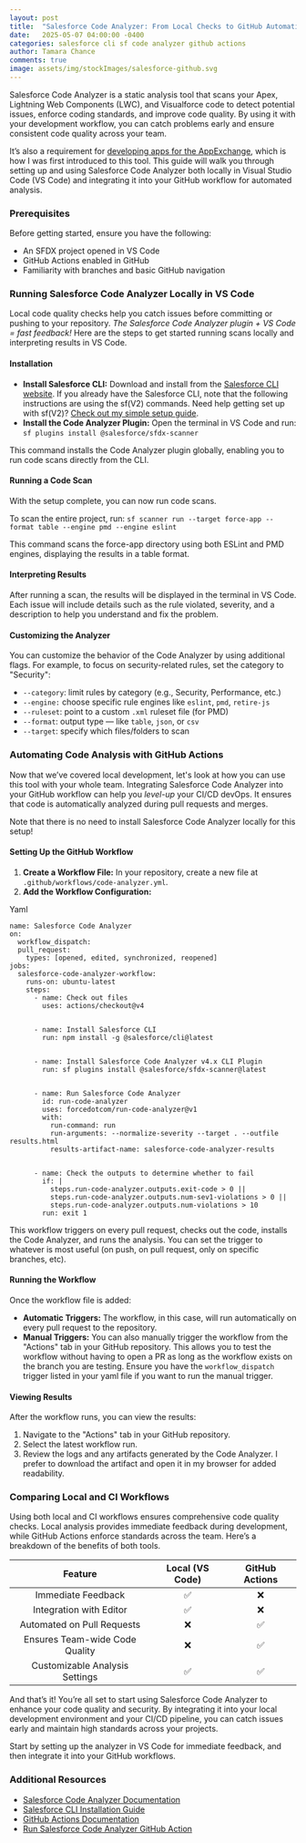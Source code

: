 ```yaml
---
layout: post
title:  "Salesforce Code Analyzer: From Local Checks to GitHub Automation"
date:   2025-05-07 04:00:00 -0400
categories: salesforce cli sf code analyzer github actions
author: Tamara Chance
comments: true
image: assets/img/stockImages/salesforce-github.svg
---
```

Salesforce Code Analyzer is a static analysis tool that scans your Apex, Lightning Web Components (LWC), and Visualforce code to detect potential issues, enforce coding standards, and improve code quality. By using it with your development workflow, you can catch problems early and ensure consistent code quality across your team.

It’s also a requirement for [developing apps for the AppExchange](https://duelfersolutions.com/salesforce/agentforce/ai/2025/04/30/lessons-learned-road-to-appExchange.html), which is how I was first introduced to this tool. This guide will walk you through setting up and using Salesforce Code Analyzer both locally in Visual Studio Code (VS Code) and integrating it into your GitHub workflow for automated analysis.
### **Prerequisites**
Before getting started, ensure you have the following:
- An SFDX project opened in VS Code
- GitHub Actions enabled in GitHub
- Familiarity with branches and basic GitHub navigation

### **Running Salesforce Code Analyzer Locally in VS Code**
Local code quality checks help you catch issues before committing or pushing to your repository. _The Salesforce Code Analyzer plugin + VS Code = fast feedback!_ Here are the steps to get started running scans locally and interpreting results in VS Code.
#### **Installation**
- **Install Salesforce CLI:** Download and install from the [Salesforce CLI website](https://developer.salesforce.com/tools/sfdxcli). If you already have the Salesforce CLI, note that the following instructions are using the sf(V2) commands. Need help getting set up with sf(V2)? [Check out my simple setup guide](https://sfdxdeveloper.com/salesforce/cli/sfdx/sf/deploy/2024/11/04/mastering-sf-cli-commands.html). 
- **Install the Code Analyzer Plugin:** Open the terminal in VS Code and run: `sf plugins install @salesforce/sfdx-scanner`

This command installs the Code Analyzer plugin globally, enabling you to run code scans directly from the CLI.
#### **Running a Code Scan**
With the setup complete, you can now run code scans.

To scan the entire project, run: `sf scanner run --target force-app --format table --engine pmd --engine eslint`

This command scans the force-app directory using both ESLint and PMD engines, displaying the results in a table format.
#### **Interpreting Results**
After running a scan, the results will be displayed in the terminal in VS Code. Each issue will include details such as the rule violated, severity, and a description to help you understand and fix the problem.
#### **Customizing the Analyzer**
You can customize the behavior of the Code Analyzer by using additional flags. For example, to focus on security-related rules, set the category to "Security":
- `--category`: limit rules by category (e.g., Security, Performance, etc.)
- `--engine:` choose specific rule engines like `eslint`, `pmd`, `retire-js`
- `--ruleset`: point to a custom `.xml` ruleset file (for PMD)
- `--format`: output type — like `table`, `json`, or `csv`
- `--target`: specify which files/folders to scan

### **Automating Code Analysis with GitHub Actions**
Now that we’ve covered local development, let's look at how you can use this tool with your whole team. Integrating Salesforce Code Analyzer into your GitHub workflow can help you _level-up_ your CI/CD devOps. It ensures that code is automatically analyzed during pull requests and merges.

Note that there is no need to install Salesforce Code Analyzer locally for this setup!

#### **Setting Up the GitHub Workflow**
1. **Create a Workflow File:** In your repository, create a new file at `.github/workflows/code-analyzer.yml`.
2. **Add the Workflow Configuration:**

Yaml
```
name: Salesforce Code Analyzer
on:
  workflow_dispatch:
  pull_request:
    types: [opened, edited, synchronized, reopened]
jobs:
  salesforce-code-analyzer-workflow:
    runs-on: ubuntu-latest
    steps:
      - name: Check out files
        uses: actions/checkout@v4


      - name: Install Salesforce CLI
        run: npm install -g @salesforce/cli@latest


      - name: Install Salesforce Code Analyzer v4.x CLI Plugin
        run: sf plugins install @salesforce/sfdx-scanner@latest


      - name: Run Salesforce Code Analyzer
        id: run-code-analyzer
        uses: forcedotcom/run-code-analyzer@v1
        with:
          run-command: run
          run-arguments: --normalize-severity --target . --outfile results.html
          results-artifact-name: salesforce-code-analyzer-results


      - name: Check the outputs to determine whether to fail
        if: |
          steps.run-code-analyzer.outputs.exit-code > 0 ||
          steps.run-code-analyzer.outputs.num-sev1-violations > 0 ||
          steps.run-code-analyzer.outputs.num-violations > 10
        run: exit 1
```
This workflow triggers on every pull request, checks out the code, installs the Code Analyzer, and runs the analysis. You can set the trigger to whatever is most useful (on push, on pull request, only on specific branches, etc).
#### **Running the Workflow**
Once the workflow file is added:
- **Automatic Triggers:** The workflow, in this case, will run automatically on every pull request to the repository. 
- **Manual Triggers:** You can also manually trigger the workflow from the "Actions" tab in your GitHub repository. This allows you to test the workflow without having to open a PR as long as the workflow exists on the branch you are testing. Ensure you have the `workflow_dispatch` trigger listed in your yaml file if you want to run the manual trigger.

#### **Viewing Results**
After the workflow runs, you can view the results:
1. Navigate to the "Actions" tab in your GitHub repository.
2. Select the latest workflow run.
3. Review the logs and any artifacts generated by the Code Analyzer. I prefer to download the artifact and open it in my browser for added readability.

### **Comparing Local and CI Workflows**
Using both local and CI workflows ensures comprehensive code quality checks. Local analysis provides immediate feedback during development, while GitHub Actions enforce standards across the team. Here’s a breakdown of the benefits of both tools.

| **Feature** | **Local (VS Code)** | **GitHub Actions** |
| :-----------------------------: | :----------------: | :-----------------: |
| Immediate Feedback | ✅ | ❌ |
| Integration with Editor | ✅ | ❌ |
| Automated on Pull Requests | ❌ | ✅ |
| Ensures Team-wide Code Quality | ❌ | ✅ |
| Customizable Analysis Settings | ✅ | ✅ |

And that’s it! You’re all set to start using Salesforce Code Analyzer to enhance your code quality and security. By integrating it into your local development environment and your CI/CD pipeline, you can catch issues early and maintain high standards across your projects.

Start by setting up the analyzer in VS Code for immediate feedback, and then integrate it into your GitHub workflows.
### **Additional Resources**
- [Salesforce Code Analyzer Documentation](https://developer.salesforce.com/docs/platform/salesforce-code-analyzer/overview)
- [Salesforce CLI Installation Guide](https://developer.salesforce.com/tools/sfdxcli)
- [GitHub Actions Documentation](https://docs.github.com/en/actions)
- [Run Salesforce Code Analyzer GitHub Action](https://github.com/marketplace/actions/run-salesforce-code-analyzer)